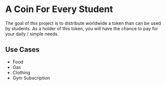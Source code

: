 
# A Coin For Every Student

The goal of this project is to distribute worldwide a token than can be used by students. As a holder of this token, you will have the chance to pay for your daily / simple needs.

 ## Use Cases
 
 
* Food
* Gas
* Clothing
* Gym Subscription 

  
  
